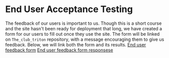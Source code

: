 # End User Acceptance Testing

The feedback of our users is important to us. Though this is a short course and the site hasn't been ready for deployment that long, we have created a form for our users to fill out once they use the site. The form will be linked on `The_club_triton` repository, with a message encouraging them to give us feedback. Below, we will link both the form and its results. 
[End user feedback form](https://docs.google.com/forms/d/e/1FAIpQLSf6G2w56x0YxmaPzBKWFPoddjs2lPJH4QqLqW7SDcwNWOhryw/viewform?usp=dialog)
[End user feedback form responsese](https://docs.google.com/spreadsheets/d/155J_MXEnFBbjyVl0QtHQWow-aoCGe661xY6iFrI2NVk/edit?usp=sharing)
